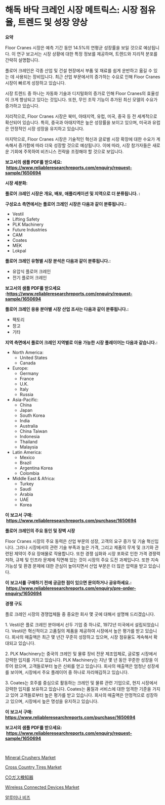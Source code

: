 <p><h1>해독 바닥 크레인 시장 메트릭스: 시장 점유율, 트렌드 및 성장 양상</h1></p><p><strong>요약</strong></p>
<p><p>Floor Cranes 시장은 예측 기간 동안 14.5%의 연평균 성장률을 보일 것으로 예상됩니다. 이 연구 보고서는 시장 상황에 대한 특정 정보를 제공하며, 트렌드와 지리적 분포를 간략히 설명합니다.</p><p>플로어 크레인은 각종 산업 및 건설 현장에서 부품 및 재료를 쉽게 운반하고 옮길 수 있는 데 사용되는 장비입니다. 최근 산업 부문에서의 증가하는 수요로 인해 Floor Cranes 시장이 빠르게 성장하고 있습니다.</p><p>시장 트렌드 중 하나는 자동화 기술과 디지털화의 증가로 인해 Floor Cranes의 효율성이 크게 향상되고 있다는 것입니다. 또한, 무인 조작 기능이 추가된 최신 모델의 수요가 증가하고 있습니다.</p><p>지리적으로, Floor Cranes 시장은 북미, 아태지역, 유럽, 미국, 중국 등 전 세계적으로 확산되어 있습니다. 특히, 중국과 아태지역은 높은 성장률을 보이고 있으며, 미국과 유럽은 안정적인 시장 성장을 유지하고 있습니다.</p><p>마지막으로, Floor Cranes 시장은 기술적인 혁신과 글로벌 시장 확장에 대한 수요가 계속해서 증가함에 따라 더욱 성장할 것으로 예상됩니다. 이에 따라, 시장 참가자들은 새로운 기회에 주목하여 비즈니스 전략을 조정해야 할 것으로 보입니다.</p></p>
<p><strong>보고서의 샘플 PDF를 받으세요: &nbsp;<a href="https://www.reliableresearchreports.com/enquiry/request-sample/1650694">https://www.reliableresearchreports.com/enquiry/request-sample/1650694</a></strong></p>
<p><strong>시장 세분화:</strong></p>
<p><strong> 플로어 크레인 시장은 개요, 배포, 애플리케이션 및 지역으로 더 분류됩니다. :</strong></p>
<p><strong>구성요소 측면에서는 플로어 크레인 시장은 다음과 같이 분류됩니다.:</strong></p>
<p><ul><li>Vestil</li><li>Lifting Safety</li><li>PLK Machinery</li><li>Future Industries</li><li>CAM</li><li>Coates</li><li>MEK</li><li>Lokpal</li></ul></p>
<p><strong> 플로어 크레인 유형별 시장 분석은 다음과 같이 분류됩니다.:</strong></p>
<p><ul><li>유압식 플로어 크레인</li><li>전기 플로어 크레인</li></ul></p>
<p><strong>보고서의 샘플 PDF를 받으세요 :<a href="https://www.reliableresearchreports.com/enquiry/request-sample/1650694">https://www.reliableresearchreports.com/enquiry/request-sample/1650694</a></strong></p>
<p><strong> 플로어 크레인 응용 분야별 시장 산업 조사는 다음과 같이 분류됩니다.:</strong></p>
<p><ul><li>팩토리</li><li>창고</li><li>기타</li></ul></p>
<p><strong>지역 측면에서 플로어 크레인 지역별로 이용 가능한 시장 플레이어는 다음과 같습니다.:</strong></p>
<p><ul>
    <li>
        North America:
        <ul>
            <li>United States</li>
            <li>Canada</li>
        </ul>
    </li>
    <li>
        Europe:
        <ul>
            <li>Germany</li>
            <li>France</li>
            <li>U.K.</li>
            <li>Italy</li>
            <li>Russia</li>
        </ul>
    </li>
    <li>
        Asia-Pacific:
        <ul>
            <li>China</li>
            <li>Japan</li>
            <li>South Korea</li>
            <li>India</li>
            <li>Australia</li>
            <li>China Taiwan</li>
            <li>Indonesia</li>
            <li>Thailand</li>
            <li>Malaysia</li>
        </ul>
    </li>
    <li>
        Latin America:
        <ul>
            <li>Mexico</li>
            <li>Brazil</li>
            <li>Argentina Korea</li>
            <li>Colombia</li>
        </ul>
    </li>
    <li>
        Middle East & Africa:
        <ul>
            <li>Turkey</li>
            <li>Saudi</li>
            <li>Arabia</li>
            <li>UAE</li>
            <li>Korea</li>
        </ul>
    </li>
    </ul></p>
<p><strong>이 보고서 구매: &nbsp;<a href="https://www.reliableresearchreports.com/purchase/1650694">https://www.reliableresearchreports.com/purchase/1650694</a></strong></p>
<p><strong>플로어 크레인의 주요 동인 및 장벽 시장</strong></p>
<p><p>Floor Cranes 시장의 주요 동력은 산업 부문의 성장, 고객의 요구 증가 및 기술 혁신입니다. 그러나 시장에서의 관련 기술 부족과 높은 가격, 그리고 제품의 무게 및 크기와 관련된 제약이 주요 장애물로 작용합니다. 또한 경쟁 심화와 시장 포화로 인한 가격 경쟁력 저하, 규제 및 인프라 문제에 직면해 있는 것이 시장의 주요 도전 과제입니다. 또한 지속 가능성 및 환경 문제에 대한 관심이 높아지면서 산업 부문은 더 많은 압력을 받고 있습니다.</p></p>
<p><strong>이 보고서를 구매하기 전에 궁금한 점이 있으면 문의하거나 공유하세요.: &nbsp;<a href="https://www.reliableresearchreports.com/enquiry/pre-order-enquiry/1650694">https://www.reliableresearchreports.com/enquiry/pre-order-enquiry/1650694</a></strong></p>
<p><strong>경쟁 구도</strong></p>
<p><p>플로 크레인 시장의 경쟁업체들 중 중요한 회사 몇 곳에 대해서 설명해 드리겠습니다. </p><p>1. Vestil은 플로 크레인 분야에서 선두 기업 중 하나로, 1972년 미국에서 설립되었습니다. Vestil은 혁신적이고 고품질의 제품을 제공하여 시장에서 높은 평가를 받고 있습니다. 회사의 매출액은 최근 몇 년간 꾸준히 성장하고 있으며, 시장 점유율도 계속해서 확대되고 있습니다.</p><p>2. PLK Machinery는 중국의 크레인 및 물류 장비 전문 제조업체로, 글로벌 시장에서 강력한 입지를 가지고 있습니다. PLK Machinery는 지난 몇 년 동안 꾸준한 성장을 이루어 왔으며, 고객들로부터 높은 신뢰를 얻고 있습니다. 회사의 매출액은 엄청난 성장세를 보이며, 시장에서 주요 플레이어 중 하나로 자리매김하고 있습니다.</p><p>3. Coates는 호주를 중심으로 활동하는 크레인 및 물류 관련 기업으로, 현지 시장에서 강력한 입지를 보유하고 있습니다. Coates는 품질과 서비스에 대한 엄격한 기준을 가지고 있어 고객들로부터 높은 평가를 받고 있습니다. 회사의 매출액은 안정적으로 성장하고 있으며, 시장에서 높은 명성을 유지하고 있습니다.</p></p>
<p><strong>이 보고서 구매: &nbsp; <a href="https://www.reliableresearchreports.com/purchase/1650694">https://www.reliableresearchreports.com/purchase/1650694</a></strong></p>
<p><strong>보고서의 샘플 PDF를 받으세요: &nbsp;<a href="https://www.reliableresearchreports.com/enquiry/request-sample/1650694">https://www.reliableresearchreports.com/enquiry/request-sample/1650694</a></strong><strong></strong></p>
<p>&nbsp;</p>
<p><p><a href="https://view.publitas.com/reportprime-1/mineral-crushers-market-size-share-trends-analysis-report-by-material-by-type-by-end-user-by-region-and-segment-forecasts-2024-2031/">Mineral Crushers Market</a></p><p><a href="https://issuu.com/reportprime-2/docs/cross-country-tires-market-size-2030.pptx">Cross Country Tires Market</a></p><p><a href="https://github.com/zjkmgcs938405/Market-Research-Report-List-1/blob/main/682378311161.md">COガス検知器</a></p><p><a href="https://github.com/luckyshygirl/Market-Research-Report-List-3/blob/main/wireless-connected-devices-market.md">Wireless Connected Devices Market</a></p><p><a href="https://github.com/KellyLyncyh543964/Market-Research-Report-List-1/blob/main/447864110143.md">알루미나 비즈</a></p></p>
